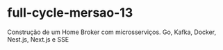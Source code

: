 # full-cycle-mersao-13
Construção de um Home Broker com microsserviços. Go, Kafka, Docker, Nest.js, Next.js e SSE
